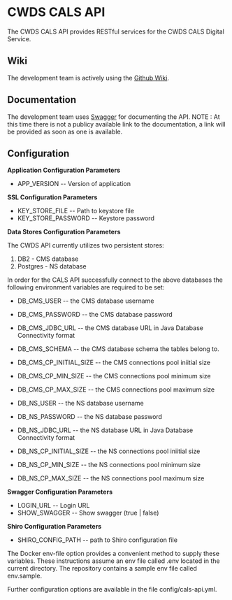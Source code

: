 # CWDS CALS API

The CWDS CALS API provides RESTful services for the CWDS CALS Digital Service.

## Wiki

The development team is actively using the [Github Wiki](https://github.com/ca-cwds/cals-api/wiki).

## Documentation

The development team uses [Swagger](http://swagger.io/) for documenting the API.
NOTE : At this time there is not a publicy available link to the documentation, a link will be provided as soon as one is available.


## Configuration

**Application Configuration Parameters**
- APP_VERSION -- Version of application

**SSL Configuration Parameters**
- KEY_STORE_FILE -- Path to keystore file
- KEY_STORE_PASSWORD -- Keystore password

**Data Stores Configuration Parameters**

The CWDS API currently utilizes two persistent stores:

1. DB2 - CMS database
2. Postgres - NS database

In order for the CALS API successfully connect to the above databases the following environment variables are required to be set:

- DB_CMS_USER -- the CMS database username
- DB_CMS_PASSWORD -- the CMS database password
- DB_CMS_JDBC_URL -- the CMS database URL in Java Database Connectivity format
- DB_CMS_SCHEMA -- the CMS database schema the tables belong to.
- DB_CMS_CP_INITIAL_SIZE -- the CMS connections pool iniitial size  
- DB_CMS_CP_MIN_SIZE -- the CMS connections pool minimum size
- DB_CMS_CP_MAX_SIZE -- the CMS connections pool maximum size


- DB_NS_USER -- the NS database username
- DB_NS_PASSWORD -- the NS database password
- DB_NS_JDBC_URL -- the NS database URL in Java Database Connectivity format
- DB_NS_CP_INITIAL_SIZE -- the NS connections pool iniitial size  
- DB_NS_CP_MIN_SIZE -- the NS connections pool minimum size
- DB_NS_CP_MAX_SIZE -- the NS connections pool maximum size

**Swagger Configuration Parameters**

- LOGIN_URL -- Login URL
- SHOW_SWAGGER -- Show swagger (true | false)

**Shiro Configuration Parameters**
- SHIRO_CONFIG_PATH -- path to Shiro configuration file
 
The Docker env-file option provides a convenient method to supply these variables. These instructions assume an env file called .env located in the current directory. The repository contains a sample env file called env.sample.

Further configuration options are available in the file config/cals-api.yml.

